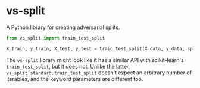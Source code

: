 # vs-split

A Python library for creating adversarial splits.


```python
from vs_split import train_test_split

X_train, y_train, X_test, y_test = train_test_split(X_data, y_data, split="wasserstein")
```

The `vs-split` library might look like it has a similar API with scikit-learn's
`train_test_split`, but it does not.  Unlike the latter,
`vs_split.standard.train_test_split` doesn't expect an arbitrary number of
iterables, and the keyword parameters are different too.